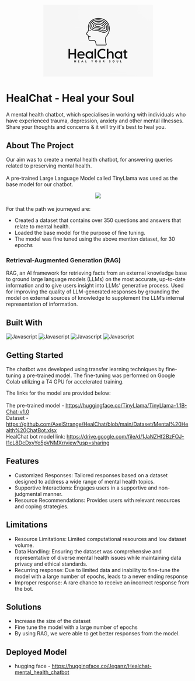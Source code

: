 <div align="center">
  <img src="https://raw.githubusercontent.com/AxelStrange/HealChat/main/Assets/HealChat.png" width="300"/>
</div>

# HealChat - Heal your Soul <br>
A mental health chatbot, which specialises in working with individuals who have experienced trauma, depression, anxiety and other mental illnesses. Share your thoughts and concerns & it will try it's best
to heal you.

<!-- ABOUT THE PROJECT -->
## About The Project

Our aim was to create a mental health chatbot, for answering queries related to preserving mental health.
<br><br>
A pre-trained Large Language Model called TinyLlama was used as the base model for our chatbot.
<div align="center">
  <img src="https://raw.githubusercontent.com/jzhang38/TinyLlama/main/.github/TinyLlama_logo.png" width="300"/>
</div>
<br>
For that the path we journeyed are:
<ul>
  <li>
    Created a dataset that contains over 350 questions and answers that relate to mental health.
  </li>
  <li>
    Loaded the base model for the purpose of fine tuning.
  </li>
  <li>
    The model was fine tuned using the above mention dataset, for 30 epochs
  </li>
</ul>

### Retrieval-Augmented Generation (RAG)
RAG, an AI framework for retrieving facts from an external knowledge base to ground large language models (LLMs) on the most accurate, up-to-date information and to give users insight into LLMs' generative process. Used for improving the quality of LLM-generated responses by grounding the model on external sources of knowledge to supplement the LLM’s internal representation of information.





<!-- ABOUT THE PROJECT -->
## Built  With

![Javascript](https://img.shields.io/badge/GitHub-100000?style=for-the-badge&logo=github&logoColor=white)
![Javascript](https://img.shields.io/badge/Python-14354C?style=for-the-badge&logo=python&logoColor=white)
![Javascript](https://img.shields.io/badge/Google%20Colab-F9AB00?style=for-the-badge&labelColor=black&logo=google-colab&logoColor=white)
![Javascript](https://img.shields.io/badge/Google%20Sheets-34A853?style=for-the-badge&labelColor=black&logo=google-sheets&logoColor=white)

## Getting Started

The chatbot was developed using transfer learning techniques by fine-tuning a pre-trained model. The fine-tuning was performed on Google Colab utilizing a T4 GPU for accelerated training.


The links for the model are provided below:<br><br>
The pre-trained model - https://huggingface.co/TinyLlama/TinyLlama-1.1B-Chat-v1.0 <br>
Dataset - https://github.com/AxelStrange/HealChat/blob/main/Dataset/Mental%20Health%20ChatBot.xlsx<br>
HealChat bot model link: https://drive.google.com/file/d/1JaNZHf2BzFOJ-I1cL8DcDxyYo5pVNMXr/view?usp=sharing

## Features
* Customized Responses: Tailored responses based on a dataset designed to address a wide range of mental health topics. 
* Supportive Interactions: Engages users in a supportive and non-judgmental manner.
* Resource Recommendations: Provides users with relevant resources and coping strategies.

## Limitations
* Resource Limitations: Limited computational resources and low dataset volume.
* Data Handling: Ensuring the dataset was comprehensive and representative of diverse mental health issues while maintaining data privacy and ethical standards.
* Recurring response: Due to limited data and inability to fine-tune the model with a large number of epochs, leads to a never ending response
* Improper response: A rare chance to receive an incorrect response from the bot.

## Solutions
* Increase the size of the dataset
* Fine tune the model with a large number of epochs
* By using RAG, we were able to get better responses from the model.
  
## Deployed Model
* hugging face - https://huggingface.co/Jeganz/Healchat-mental_health_chatbot
